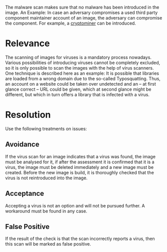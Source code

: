 The malware scan makes sure that no malware has been introduced in the image. 
An Example: In case an adversary compromises a used third party component maintainer account of an image, the adversary can 
compromise the component. For example, a [cryptominer](https://www.csoonline.com/article/3253572/what-is-cryptojacking-how-to-prevent-detect-and-recover-from-it.html) can be introduced.

#  Relevance
The scanning of images for viruses is a mandatory process nowadays. Various possibilities of introducing viruses cannot be completely excluded, so it is only possible to scan the images with the help of virus scanners. One technique is described here as an example: It is possible that libraries are loaded from a wrong domain due to the so-called Typosquatting. Thus, an account on a website could be taken over undetected and an – at first glance correct – URL could be given, which at second glance might be different, but which in turn offers a library that is infected with a virus.

# Resolution
Use the following treatments on issues:

## Avoidance
If the virus scan for an image indicates that a virus was found, the image must be analysed for it, if after the assessment it is confirmed that it is a virus, the image must be deleted immediately and a new image must be created. Before the new image is build, it is thoroughly checked that the virus is not reintroduced into the image.

## Acceptance
Accepting a virus is not an option and will not be pursued further. A workaround must be found in any case.

## False Positive
If the result of the check is that the scan incorrectly reports a virus, then this scan will be marked as false positive.